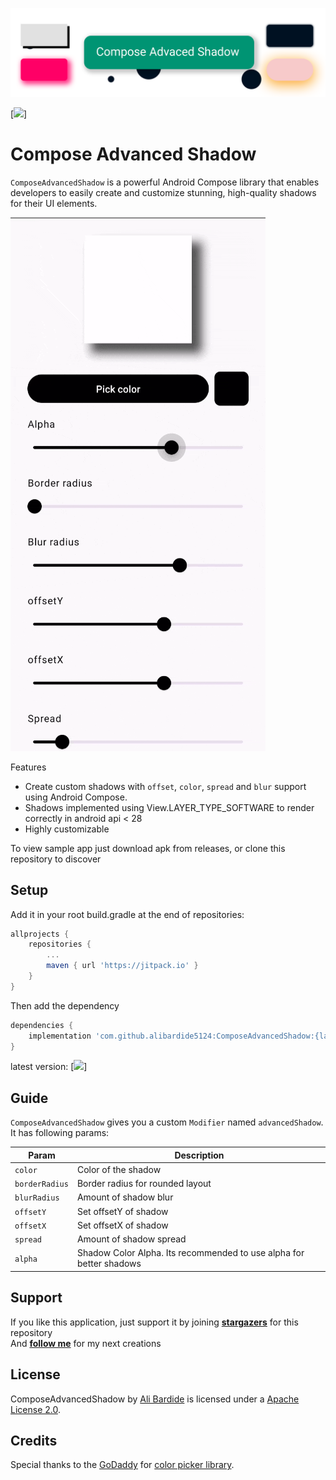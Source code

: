 ![](/media/git-header.png)

[![](https://jitpack.io/v/alibardide5124/ComposeAdvancedShadow.svg)]

# Compose Advanced Shadow

`ComposeAdvancedShadow` is a powerful Android Compose library that enables developers to easily create 
and customize stunning, high-quality shadows for their UI elements.

![](/media/demo.gif)

Features
- Create custom shadows with `offset`, `color`, `spread` and `blur` support using Android Compose.
- Shadows implemented using View.LAYER_TYPE_SOFTWARE to render correctly in android api < 28
- Highly customizable

To view sample app just download apk from releases, or clone this repository to discover

## Setup
Add it in your root build.gradle at the end of repositories:

``` groovy
allprojects {
	repositories {
		...
		maven { url 'https://jitpack.io' }
	}
}
```

Then add the dependency
``` groovy
dependencies {
    implementation 'com.github.alibardide5124:ComposeAdvancedShadow:{latest-version}'
}
```
latest version: [![](https://jitpack.io/v/alibardide5124/ComposeAdvancedShadow.svg)]

## Guide

`ComposeAdvancedShadow` gives you a custom `Modifier` named `advancedShadow`. It has following params:

| Param          | Description                                                         |
|----------------|---------------------------------------------------------------------|
| `color`        | Color of the shadow                                                 |
| `borderRadius` | Border radius for rounded layout                                    |
| `blurRadius`   | Amount of shadow blur                                               |
| `offsetY`      | Set offsetY of shadow                                               |
| `offsetX`      | Set offsetX of shadow                                               |
| `spread`       | Amount of shadow spread                                             |
| `alpha`        | Shadow Color Alpha. Its recommended to use alpha for better shadows |

## Support

If you like this application, just support it by joining [**stargazers**](https://https://github.com/alibardide5124/News-app/stargazers) for this repository
<br/>
And [**follow me**](https://https://https://github.com/alibardide5124?tab=followers) for my next creations

## License

ComposeAdvancedShadow by [Ali Bardide](https://github.com/alibardide5124) is licensed under a [Apache License 2.0](http://www.apache.org/licenses/LICENSE-2.0).

## Credits

Special thanks to the [GoDaddy](https://github.com/godaddy) for [color picker library](https://github.com/godaddy/compose-color-picker).
